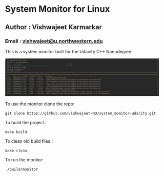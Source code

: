 # System Monitor for Linux
## Author : Vishwajeet Karmarkar
### Email : vishwajeet@u.northwestern.edu

This is a system monitor built for the Udacity C++ Nanodegree <br>

![System Monitor](images/image_monitor.png)


To use the monitor clone the repo:

```
git clone https://github.com/vishwajeet-NU/system_monitor-udacity.git
```

To build the project : 

```
make build
```

To clean old build files : 

``` 
make clean
```

To run the monitor: 

```
./build/monitor

```


